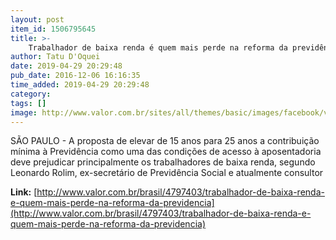 ```yaml
---
layout: post
item_id: 1506795645
title: >-
    Trabalhador de baixa renda é quem mais perde na reforma da previdência
author: Tatu D'Oquei
date: 2019-04-29 20:29:48
pub_date: 2016-12-06 16:16:35
time_added: 2019-04-29 20:29:48
category: 
tags: []
image: http://www.valor.com.br/sites/all/themes/basic/images/facebook/valor-big.jpg
---
```


SÃO PAULO - A proposta de elevar de 15 anos para 25 anos a contribuição mínima à Previdência como uma das condições de acesso à aposentadoria deve prejudicar principalmente os trabalhadores de baixa renda, segundo Leonardo Rolim, ex-secretário de Previdência Social e atualmente consultor

**Link:** [http://www.valor.com.br/brasil/4797403/trabalhador-de-baixa-renda-e-quem-mais-perde-na-reforma-da-previdencia](http://www.valor.com.br/brasil/4797403/trabalhador-de-baixa-renda-e-quem-mais-perde-na-reforma-da-previdencia)

